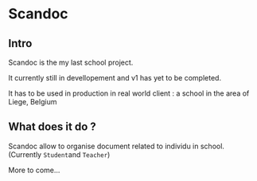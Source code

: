 # Scandoc

## Intro
Scandoc is the my last school project. 

It currently still in devellopement and v1 has yet to be completed.

It has to be used in production in real world client : a school in the area of Liege, Belgium

## What does it do ?

Scandoc allow to organise document related to individu in school. (Currently `Student`and `Teacher`)

More to come... 
